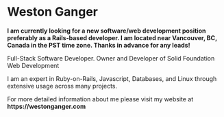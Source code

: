 # Weston Ganger
  
**I am currently looking for a new software/web development position preferably as a Rails-based developer. I am located near Vancouver, BC, Canada in the PST time zone. Thanks in advance for any leads!**

Full-Stack Software Developer. Owner and Developer of Solid Foundation Web Development

I am an expert in Ruby-on-Rails, Javascript, Databases, and Linux through extensive usage across many projects.

For more detailed information about me please visit my website at __https://westonganger.com__
